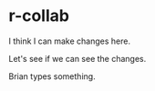 # r-collab

I think I can make changes here.

Let's see if we can see the changes. 

Brian types something.

